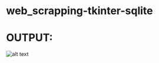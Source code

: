 # web_scrapping-tkinter-sqlite

# OUTPUT:
![alt text](https://priyankachand09.github.io/web_scrapping-tkinter-sqlite/shell.png)
